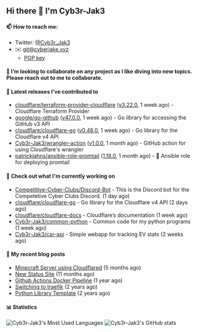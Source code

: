 ## Hi there 👋 I'm Cyb3r-Jak3

#### 📫 How to reach me:
  - Twitter: [@Cyb3r_Jak3](https://twitter.com/Cyb3r_Jak3)
  - ✉️ git@cyberjake.xyz
    - [PGP key](https://gist.githubusercontent.com/Cyb3r-Jak3/d1068b61b50239b171faf018a0269f67/raw/b876db002e6b0630795382c0b9134771ffa5fe3a/cyb3rjak3@pm.me.asc)


#### 👯 I’m looking to collaborate on any project as I like diving into new topics. Please reach out to me to collaborate.


#### 🔭 Latest releases I've contributed to

- [cloudflare/terraform-provider-cloudflare](https://github.com/cloudflare/terraform-provider-cloudflare) ([v3.22.0](https://github.com/cloudflare/terraform-provider-cloudflare/releases/tag/v3.22.0), 1 week ago) - Cloudflare Terraform Provider
- [google/go-github](https://github.com/google/go-github) ([v47.0.0](https://github.com/google/go-github/releases/tag/v47.0.0), 1 week ago) - Go library for accessing the GitHub v3 API
- [cloudflare/cloudflare-go](https://github.com/cloudflare/cloudflare-go) ([v0.48.0](https://github.com/cloudflare/cloudflare-go/releases/tag/v0.48.0), 1 week ago) - Go library for the Cloudflare v4 API
- [Cyb3r-Jak3/wrangler-action](https://github.com/Cyb3r-Jak3/wrangler-action) ([v1.0.0](https://github.com/Cyb3r-Jak3/wrangler-action/releases/tag/v1.0.0), 1 month ago) - GitHub action for using Cloudflare&#39;s wrangler
- [patrickjahns/ansible-role-promtail](https://github.com/patrickjahns/ansible-role-promtail) ([1.18.0](https://github.com/patrickjahns/ansible-role-promtail/releases/tag/1.18.0), 1 month ago) - 🔧 Ansible role for deploying promtail

#### 👷 Check out what I'm currently working on

- [Competitive-Cyber-Clubs/Discord-Bot](https://github.com/Competitive-Cyber-Clubs/Discord-Bot) - This is the Discord bot for the Competetive Cyber Clubs Discord. (1 day ago)
- [cloudflare/cloudflare-go](https://github.com/cloudflare/cloudflare-go) - Go library for the Cloudflare v4 API (2 days ago)
- [cloudflare/cloudflare-docs](https://github.com/cloudflare/cloudflare-docs) - Cloudflare’s documentation (1 week ago)
- [Cyb3r-Jak3/common-python](https://github.com/Cyb3r-Jak3/common-python) - Common code for my python programs (1 week ago)
- [Cyb3r-Jak3/car-api](https://github.com/Cyb3r-Jak3/car-api) - Simple webapp for tracking EV stats (2 weeks ago)

#### 📜 My recent blog posts

- [Minecraft Server using Cloudflared](https://blog.cyberjake.xyz/Cloudflared-Minecraft/) (5 months ago)
- [New Status Site](https://blog.cyberjake.xyz/New-Status-Site/) (11 months ago)
- [Github Actions Docker Pipeline](https://blog.cyberjake.xyz/Github-Action-Docker/) (1 year ago)
- [Switching to traefik](https://blog.cyberjake.xyz/Traefik/) (2 years ago)
- [Python Library Template](https://blog.cyberjake.xyz/Python-Template/) (2 years ago)


#### 📊 Statistics
![Cyb3r-Jak3's Most Used Languages](https://github-readme-stats.vercel.app/api/top-langs/?username=Cyb3r-Jak3&theme=cobalt&hide=css,html,scss)
![Cyb3r-Jak3's GitHub stats](https://github-readme-stats.vercel.app/api?username=Cyb3r-Jak3&count_private=true&show_icons=true&theme=cobalt&line_height=40)
